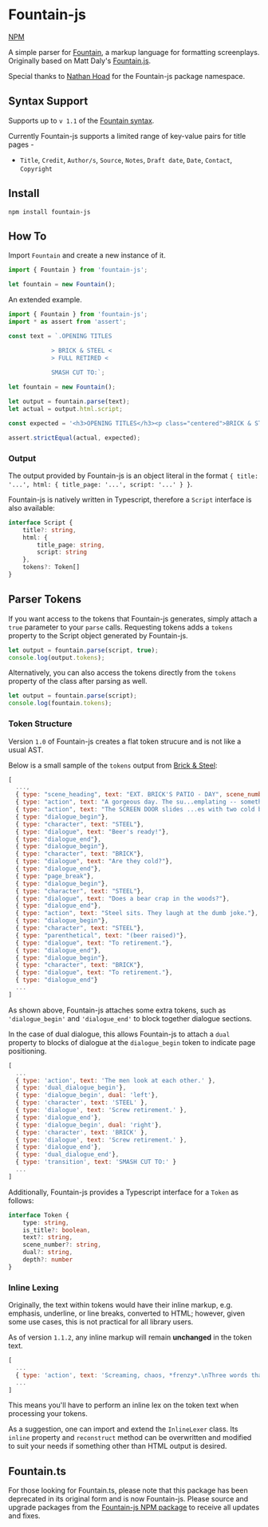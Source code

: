 # Fountain-js

[NPM](https://www.npmjs.com/package/fountain-js)

A simple parser for [Fountain](http://fountain.io/), a markup language for formatting screenplays. Originally based on Matt Daly's [Fountain.js](https://github.com/mattdaly/Fountain.js).

Special thanks to [Nathan Hoad](https://www.npmjs.com/~nathanhoad) for the Fountain-js package namespace.

## Syntax Support

Supports up to `v 1.1` of the [Fountain syntax](https://www.fountain.io/syntax#section-changes).

Currently Fountain-js supports a limited range of key-value pairs for title pages -

* `Title`, `Credit`, `Author/s`, `Source`, `Notes`, `Draft date`, `Date`, `Contact`, `Copyright`

## Install

```none
npm install fountain-js
```

## How To

Import `Fountain` and create a new instance of it.

``` javascript
import { Fountain } from 'fountain-js';

let fountain = new Fountain();
```

An extended example.

``` javascript
import { Fountain } from 'fountain-js';
import * as assert from 'assert';

const text = `.OPENING TITLES

            > BRICK & STEEL <
            > FULL RETIRED <

            SMASH CUT TO:`;
        
let fountain = new Fountain();

let output = fountain.parse(text);
let actual = output.html.script;

const expected = '<h3>OPENING TITLES</h3><p class="centered">BRICK & STEEL <br /> FULL RETIRED</p><h2>SMASH CUT TO:</h2>';

assert.strictEqual(actual, expected);
```

### Output

The output provided by Fountain-js is an object literal in the format `{ title: '...', html: { title_page: '...', script: '...' } }`.

Fountain-js is natively written in Typescript, therefore a `Script` interface is also available:

```typescript
interface Script {
    title?: string,
    html: {
        title_page: string,
        script: string
    },
    tokens?: Token[]
}
```

## Parser Tokens

If you want access to the tokens that Fountain-js generates, simply attach a `true` parameter to your `parse` calls. Requesting tokens adds a `tokens` property to the Script object generated by Fountain-js.

``` javascript
let output = fountain.parse(script, true);
console.log(output.tokens);
```

Alternatively, you can also access the tokens directly from the `tokens` property of the class after parsing as well.

``` javascript
let output = fountain.parse(script);
console.log(fountain.tokens);
```

### Token Structure

Version `1.0` of Fountain-js creates a flat token strucure and is not like a usual AST.

Below is a small sample of the `tokens` output from [Brick & Steel](samples/brick%26steel.fountain):

``` javascript
[ 
  ..., 
  { type: "scene_heading", text: "EXT. BRICK'S PATIO - DAY", scene_number: "1"},
  { type: "action", text: "A gorgeous day. The su...emplating -- something."},
  { type: "action", text: "The SCREEN DOOR slides ...es with two cold beers."},
  { type: "dialogue_begin"},
  { type: "character", text: "STEEL"},
  { type: "dialogue", text: "Beer's ready!"},
  { type: "dialogue_end"},
  { type: "dialogue_begin"},
  { type: "character", text: "BRICK"},
  { type: "dialogue", text: "Are they cold?"},
  { type: "dialogue_end"},
  { type: "page_break"},
  { type: "dialogue_begin"},
  { type: "character", text: "STEEL"},
  { type: "dialogue", text: "Does a bear crap in the woods?"},
  { type: "dialogue_end"},
  { type: "action", text: "Steel sits. They laugh at the dumb joke."},
  { type: "dialogue_begin"},
  { type: "character", text: "STEEL"},
  { type: "parenthetical", text: "(beer raised)"},
  { type: "dialogue", text: "To retirement."},
  { type: "dialogue_end"},
  { type: "dialogue_begin"},
  { type: "character", text: "BRICK"},
  { type: "dialogue", text: "To retirement."},
  { type: "dialogue_end"}
  ...
]
```

As shown above, Fountain-js attaches some extra tokens, such as `'dialogue_begin'` and `'dialogue_end'` to block together dialogue sections.

In the case of dual dialogue, this allows Fountain-js to attach a `dual` property to blocks of dialogue at the `dialogue_begin` token to indicate page positioning.

```javascript
[
  ...
  { type: 'action', text: 'The men look at each other.' },
  { type: 'dual_dialogue_begin'},
  { type: 'dialogue_begin', dual: 'left'},
  { type: 'character', text: 'STEEL' },
  { type: 'dialogue', text: 'Screw retirement.' },
  { type: 'dialogue_end'},
  { type: 'dialogue_begin', dual: 'right'},
  { type: 'character', text: 'BRICK' },
  { type: 'dialogue', text: 'Screw retirement.' },
  { type: 'dialogue_end'},
  { type: 'dual_dialogue_end'},
  { type: 'transition', text: 'SMASH CUT TO:' }
  ...
]
```

Additionally, Fountain-js provides a Typescript interface for a `Token` as follows:

```typescript
interface Token {
    type: string,
    is_title?: boolean,
    text?: string,
    scene_number?: string,
    dual?: string,
    depth?: number
}
```

### Inline Lexing

Originally, the text within tokens would have their inline markup, e.g. emphasis, underline, or line breaks, converted to HTML; however, given some use cases, this is not practical for all library users.

As of version `1.1.2`, any inline markup will remain **unchanged** in the token text.

```javascript
[
  ...
  { type: 'action', text: 'Screaming, chaos, *frenzy*.\nThree words that apply to this scene.' },
  ...
]
```

This means you'll have to perform an inline lex on the token text when processing your tokens.

As a suggestion, one can import and extend the `InlineLexer` class. Its `inline` property and `reconstruct` method can be overwritten and modified to suit your needs if something other than HTML output is desired.

## Fountain.ts

For those looking for Fountain.ts, please note that this package has been deprecated in its original form and is now Fountain-js. Please source and upgrade packages from the [Fountain-js NPM package](https://www.npmjs.com/package/fountain-js) to receive all updates and fixes.
